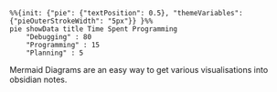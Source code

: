 ``` mermaid
%%{init: {"pie": {"textPosition": 0.5}, "themeVariables": {"pieOuterStrokeWidth": "5px"}} }%%
pie showData title Time Spent Programming
    "Debugging" : 80
    "Programming" : 15
    "Planning" : 5
```

Mermaid Diagrams are an easy way to get various visualisations into obsidian notes.